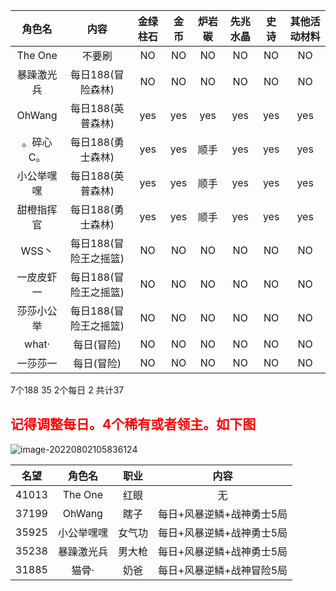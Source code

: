 |   角色名   |      内容       | 金绿柱石 | 金币  | 炉岩碳 | 先兆水晶 | 史诗  | 其他活动材料 |
|:-------:|:-------------:|:----:|:---:|:---:|:----:|:---:|:------:|
| The One |      不要刷      |  NO  | NO  | NO  |  NO  | NO  |   NO   |
|  暴躁激光兵  |  每日188(冒险森林)  |  NO  | NO  | NO  |  NO  | NO  |   NO   |
| OhWang  |  每日188(英普森林)  | yes  | yes | yes | yes  | yes |  yes   |
|  。碎心C。  |  每日188(勇士森林)  | yes  | yes | 顺手  | yes  | yes |  yes   |
|  小公举嘿嘿  |  每日188(英普森林)  | yes  | yes | 顺手  | yes  | yes |  yes   |
|  甜橙指挥官  |  每日188(勇士森林)  | yes  | yes | 顺手  | yes  | yes |  yes   |
|  WSS丶   | 每日188(冒险王之摇篮) |  NO  | NO  | NO  |  NO  | NO  |   NO   |
|  一皮皮虾一  | 每日188(冒险王之摇篮) |  NO  | NO  | NO  |  NO  | NO  |   NO   |
|  莎莎小公举  | 每日188(冒险王之摇篮) |  NO  | NO  | NO  |  NO  | NO  |   NO   |
|  what·  |    每日(冒险)     |  NO  | NO  | NO  |  NO  | NO  |   NO   |
|  一莎莎一   |    每日(冒险)     |  NO  | NO  | NO  |  NO  | NO  |   NO   |

7个188 35 2个每日 2 共计37

## <font color='red'>记得调整每日。4个稀有或者领主。如下图</font>

![image-20220802105836124](image-20220802105836124.png)

|  名望   |   角色名   | 职业  |       内容       |
|:-----:|:-------:|:---:|:--------------:|
| 41013 | The One | 红眼  |       无        |
| 37199 | OhWang  | 瞎子  | 每日+风暴逆鳞+战神勇士5局 |
| 35925 |  小公举嘿嘿  | 女气功 | 每日+风暴逆鳞+战神勇士5局 |
| 35238 |  暴躁激光兵  | 男大枪 | 每日+风暴逆鳞+战神勇士5局 |
| 31885 |   猫骨·   | 奶爸  | 每日+风暴逆鳞+战神冒险5局 |









